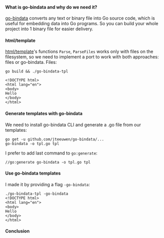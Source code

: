 #### What is go-bindata and why do we need it?

[go-bindata](https://github.com/jteeuwen/go-bindata) converts any text or binary file into Go source code, which is useful for embedding data into Go programs. So you can build your whole project into 1 binary file for easier delivery.

#### html/template

[html/template](https://github.com/arschles/go-bindata-html-template/blob/master/godoc.org/html/template)'s functions `Parse`, `ParseFiles` works only with files on the filesystem, so we need to implement a port to work with both approaches: files or go-bindata. Files:

```
go build && ./go-bindata-tpl

<!DOCTYPE html>
<html lang="en">
<body>
Hello
</body>
</html>
```

#### Generate templates with go-bindata

We need to install go-bindata CLI and generate a .go file from our templates:

```
go get -u github.com/jteeuwen/go-bindata/...
go-bindata -o tpl.go tpl
```

I prefer to add last command to `go:generate`:

```
//go:generate go-bindata -o tpl.go tpl
```

#### Use go-bindata templates

I made it by providing a flag `-go-bindata`:

```
./go-bindata-tpl -go-bindata
<!DOCTYPE html>
<html lang="en">
<body>
Hello
</body>
</html>
```

#### Conclusion
